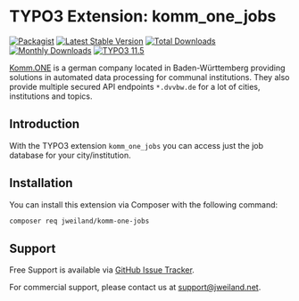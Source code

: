 # TYPO3 Extension: komm_one_jobs

[![Packagist][packagist-logo-stable]][extension-packagist-url]
[![Latest Stable Version][extension-build-shield]][extension-ter-url]
[![Total Downloads][extension-downloads-badge]][extension-packagist-url]
[![Monthly Downloads][extension-monthly-downloads]][extension-packagist-url]
[![TYPO3 11.5][TYPO3-shield]][TYPO3-11-url]

[Komm.ONE](https://www.komm.one/) is a german company located in Baden-Württemberg providing solutions in automated data processing for communal institutions. They also provide multiple secured API endpoints `*.dvvbw.de` for a lot of cities, institutions and topics.

## Introduction

With the TYPO3 extension `komm_one_jobs` you can access just the job database for your city/institution.

## Installation

You can install this extension via Composer with the following command:

```bash
composer req jweiland/komm-one-jobs
```

## Support

Free Support is available via [GitHub Issue Tracker](https://github.com/jweiland-net/komm_one_jobs/issues).

For commercial support, please contact us at [support@jweiland.net](support@jweiland.net).

<!-- MARKDOWN LINKS & IMAGES -->

[extension-build-shield]: https://poser.pugx.org/jweiland/komm-one-jobs/v/stable.svg?style=for-the-badge

[extension-downloads-badge]: https://poser.pugx.org/jweiland/komm-one-jobs/d/total.svg?style=for-the-badge

[extension-monthly-downloads]: https://poser.pugx.org/jweiland/komm-one-jobs/d/monthly?style=for-the-badge

[extension-ter-url]: https://extensions.typo3.org/extension/komm_one_jobs/

[extension-packagist-url]: https://packagist.org/packages/jweiland/komm-one-jobs/

[packagist-logo-stable]: https://img.shields.io/badge/--grey.svg?style=for-the-badge&logo=packagist&logoColor=white

[TYPO3-11-url]: https://get.typo3.org/version/11

[TYPO3-shield]: https://img.shields.io/badge/TYPO3-11.5-green.svg?style=for-the-badge&logo=typo3
